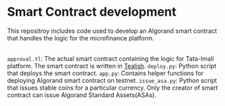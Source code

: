 # Smart Contract development

This repositroy includes code used to develop an Algorand smart contract that handles the logic for the microfinance platform.

\
`approval.tl`: The actual smart contract containing the logic for Tata-Imali platform. The smart contract is written in [Tealish](https://tealish.tinyman.org/en/latest/).
`deploy.py`: Python script that deploys the smart contract.
`app.py`: Contains helper functions for deploying Algorand smart contract on testnet.
`issue_asa.py`: Python script that issues stable coins for a particular currency. Only the creator of smart contract can issue Algorand Standard Assets(ASAs).